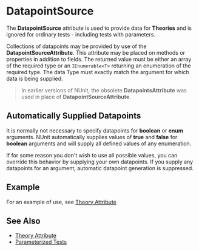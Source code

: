 # DatapointSource

The **DatapointSource** attribute is used
to provide data for **Theories** and is ignored for ordinary
tests - including tests with parameters.

Collections of datapoints may be provided by use of the **DatapointSourceAttribute**.
This attribute may be placed on methods or
properties in addition to fields. The returned value must be
either an array of the required type or an `IEnumerable<T>` returning an enumeration
of the required type. The data Type must exactly match the argument
for which data is being supplied.

> In earlier versions of NUnit, the obsolete **DatapointsAttribute**
> was used in place of **DatapointSourceAttribute**.

## Automatically Supplied Datapoints

It is normally not necessary to specify datapoints for
**boolean** or **enum** arguments.
NUnit automatically supplies values of **true**
and **false** for **boolean** arguments and will supply all
defined values of any enumeration.

If for some reason you don't wish to use all possible values, you
can override this behavior by supplying your own datapoints. If you
supply any datapoints for an argument, automatic datapoint generation
is suppressed.

## Example

For an example of use, see [Theory Attribute](theory.md)

## See Also

* [Theory Attribute](theory.md)
* [Parameterized Tests](xref:ParameterizedTests)
